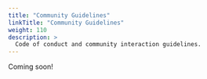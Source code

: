 ```yaml
---
title: "Community Guidelines"
linkTitle: "Community Guidelines"
weight: 110
description: >
  Code of conduct and community interaction guidelines.
---
```


Coming soon!